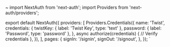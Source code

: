 ~ import NextAuth from 'next-auth';
import Providers from 'next-auth/providers';

export default NextAuth({
  providers: [
    Providers.Credentials({
      name: 'Twist',
      credentials: {
        twistKey: { label: 'Twist Key', type: 'text' },
        password: { label: 'Password', type: 'password' },
      },
      async authorize(credentials) {
        // Verify credentials
      },
    }),
  ],
  pages: {
    signIn: '/signin',
    signOut: '/signout',
  },
}); `

